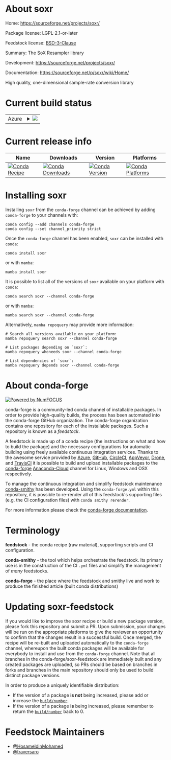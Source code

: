 About soxr
==========

Home: https://sourceforge.net/projects/soxr/

Package license: LGPL-2.1-or-later

Feedstock license: [BSD-3-Clause](https://github.com/conda-forge/soxr-feedstock/blob/main/LICENSE.txt)

Summary: The SoX Resampler library

Development: https://sourceforge.net/projects/soxr/

Documentation: https://sourceforge.net/p/soxr/wiki/Home/

High quality, one-dimensional sample-rate conversion library


Current build status
====================


<table>
    
  <tr>
    <td>Azure</td>
    <td>
      <details>
        <summary>
          <a href="https://dev.azure.com/conda-forge/feedstock-builds/_build/latest?definitionId=15905&branchName=main">
            <img src="https://dev.azure.com/conda-forge/feedstock-builds/_apis/build/status/soxr-feedstock?branchName=main">
          </a>
        </summary>
        <table>
          <thead><tr><th>Variant</th><th>Status</th></tr></thead>
          <tbody><tr>
              <td>linux_64</td>
              <td>
                <a href="https://dev.azure.com/conda-forge/feedstock-builds/_build/latest?definitionId=15905&branchName=main">
                  <img src="https://dev.azure.com/conda-forge/feedstock-builds/_apis/build/status/soxr-feedstock?branchName=main&jobName=linux&configuration=linux_64_" alt="variant">
                </a>
              </td>
            </tr><tr>
              <td>osx_64</td>
              <td>
                <a href="https://dev.azure.com/conda-forge/feedstock-builds/_build/latest?definitionId=15905&branchName=main">
                  <img src="https://dev.azure.com/conda-forge/feedstock-builds/_apis/build/status/soxr-feedstock?branchName=main&jobName=osx&configuration=osx_64_" alt="variant">
                </a>
              </td>
            </tr><tr>
              <td>win_64</td>
              <td>
                <a href="https://dev.azure.com/conda-forge/feedstock-builds/_build/latest?definitionId=15905&branchName=main">
                  <img src="https://dev.azure.com/conda-forge/feedstock-builds/_apis/build/status/soxr-feedstock?branchName=main&jobName=win&configuration=win_64_" alt="variant">
                </a>
              </td>
            </tr>
          </tbody>
        </table>
      </details>
    </td>
  </tr>
</table>

Current release info
====================

| Name | Downloads | Version | Platforms |
| --- | --- | --- | --- |
| [![Conda Recipe](https://img.shields.io/badge/recipe-soxr-green.svg)](https://anaconda.org/conda-forge/soxr) | [![Conda Downloads](https://img.shields.io/conda/dn/conda-forge/soxr.svg)](https://anaconda.org/conda-forge/soxr) | [![Conda Version](https://img.shields.io/conda/vn/conda-forge/soxr.svg)](https://anaconda.org/conda-forge/soxr) | [![Conda Platforms](https://img.shields.io/conda/pn/conda-forge/soxr.svg)](https://anaconda.org/conda-forge/soxr) |

Installing soxr
===============

Installing `soxr` from the `conda-forge` channel can be achieved by adding `conda-forge` to your channels with:

```
conda config --add channels conda-forge
conda config --set channel_priority strict
```

Once the `conda-forge` channel has been enabled, `soxr` can be installed with `conda`:

```
conda install soxr
```

or with `mamba`:

```
mamba install soxr
```

It is possible to list all of the versions of `soxr` available on your platform with `conda`:

```
conda search soxr --channel conda-forge
```

or with `mamba`:

```
mamba search soxr --channel conda-forge
```

Alternatively, `mamba repoquery` may provide more information:

```
# Search all versions available on your platform:
mamba repoquery search soxr --channel conda-forge

# List packages depending on `soxr`:
mamba repoquery whoneeds soxr --channel conda-forge

# List dependencies of `soxr`:
mamba repoquery depends soxr --channel conda-forge
```


About conda-forge
=================

[![Powered by
NumFOCUS](https://img.shields.io/badge/powered%20by-NumFOCUS-orange.svg?style=flat&colorA=E1523D&colorB=007D8A)](https://numfocus.org)

conda-forge is a community-led conda channel of installable packages.
In order to provide high-quality builds, the process has been automated into the
conda-forge GitHub organization. The conda-forge organization contains one repository
for each of the installable packages. Such a repository is known as a *feedstock*.

A feedstock is made up of a conda recipe (the instructions on what and how to build
the package) and the necessary configurations for automatic building using freely
available continuous integration services. Thanks to the awesome service provided by
[Azure](https://azure.microsoft.com/en-us/services/devops/), [GitHub](https://github.com/),
[CircleCI](https://circleci.com/), [AppVeyor](https://www.appveyor.com/),
[Drone](https://cloud.drone.io/welcome), and [TravisCI](https://travis-ci.com/)
it is possible to build and upload installable packages to the
[conda-forge](https://anaconda.org/conda-forge) [Anaconda-Cloud](https://anaconda.org/)
channel for Linux, Windows and OSX respectively.

To manage the continuous integration and simplify feedstock maintenance
[conda-smithy](https://github.com/conda-forge/conda-smithy) has been developed.
Using the ``conda-forge.yml`` within this repository, it is possible to re-render all of
this feedstock's supporting files (e.g. the CI configuration files) with ``conda smithy rerender``.

For more information please check the [conda-forge documentation](https://conda-forge.org/docs/).

Terminology
===========

**feedstock** - the conda recipe (raw material), supporting scripts and CI configuration.

**conda-smithy** - the tool which helps orchestrate the feedstock.
                   Its primary use is in the construction of the CI ``.yml`` files
                   and simplify the management of *many* feedstocks.

**conda-forge** - the place where the feedstock and smithy live and work to
                  produce the finished article (built conda distributions)


Updating soxr-feedstock
=======================

If you would like to improve the soxr recipe or build a new
package version, please fork this repository and submit a PR. Upon submission,
your changes will be run on the appropriate platforms to give the reviewer an
opportunity to confirm that the changes result in a successful build. Once
merged, the recipe will be re-built and uploaded automatically to the
`conda-forge` channel, whereupon the built conda packages will be available for
everybody to install and use from the `conda-forge` channel.
Note that all branches in the conda-forge/soxr-feedstock are
immediately built and any created packages are uploaded, so PRs should be based
on branches in forks and branches in the main repository should only be used to
build distinct package versions.

In order to produce a uniquely identifiable distribution:
 * If the version of a package **is not** being increased, please add or increase
   the [``build/number``](https://docs.conda.io/projects/conda-build/en/latest/resources/define-metadata.html#build-number-and-string).
 * If the version of a package **is** being increased, please remember to return
   the [``build/number``](https://docs.conda.io/projects/conda-build/en/latest/resources/define-metadata.html#build-number-and-string)
   back to 0.

Feedstock Maintainers
=====================

* [@HosameldinMohamed](https://github.com/HosameldinMohamed/)
* [@traversaro](https://github.com/traversaro/)

